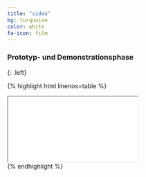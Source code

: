 ```yaml
---
title: "video"
bg: turquoise
color: white
fa-icon: film
---
```


### Prototyp- und Demonstrationsphase

{: .left}

{% highlight html linenos=table %}
<div class="icontain">
  <iframe src="//www.youtube.com/embed/SR3w1nm1MKM" allowfullscreen></iframe>
</div>
{% endhighlight %}

